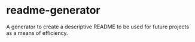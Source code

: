 # readme-generator
A generator to create a descriptive README to be used for future projects as a means of efficiency.
